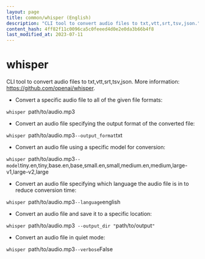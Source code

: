 ```yaml
---
layout: page
title: common/whisper (English)
description: "CLI tool to convert audio files to txt,vtt,srt,tsv,json."
content_hash: 4ff82f11c0096ca5c0feeed4d0e2e0da3b66b4f8
last_modified_at: 2023-07-11
---
```

# whisper

CLI tool to convert audio files to txt,vtt,srt,tsv,json.
More information: <https://github.com/openai/whisper>.

- Convert a specific audio file to all of the given file formats:

`whisper `<span class="tldr-var badge badge-pill bg-dark-lm bg-white-dm text-white-lm text-dark-dm font-weight-bold">path/to/audio.mp3</span>

- Convert an audio file specifying the output format of the converted file:

`whisper `<span class="tldr-var badge badge-pill bg-dark-lm bg-white-dm text-white-lm text-dark-dm font-weight-bold">path/to/audio.mp3</span>` --output_format `<span class="tldr-var badge badge-pill bg-dark-lm bg-white-dm text-white-lm text-dark-dm font-weight-bold">txt</span>

- Convert an audio file using a specific model for conversion:

`whisper `<span class="tldr-var badge badge-pill bg-dark-lm bg-white-dm text-white-lm text-dark-dm font-weight-bold">path/to/audio.mp3</span>` --model `<span class="tldr-var badge badge-pill bg-dark-lm bg-white-dm text-white-lm text-dark-dm font-weight-bold">tiny.en,tiny,base.en,base,small.en,small,medium.en,medium,large-v1,large-v2,large</span>

- Convert an audio file specifying which language the audio file is in to reduce conversion time:

`whisper `<span class="tldr-var badge badge-pill bg-dark-lm bg-white-dm text-white-lm text-dark-dm font-weight-bold">path/to/audio.mp3</span>` --language `<span class="tldr-var badge badge-pill bg-dark-lm bg-white-dm text-white-lm text-dark-dm font-weight-bold">english</span>

- Convert an audio file and save it to a specific location:

`whisper `<span class="tldr-var badge badge-pill bg-dark-lm bg-white-dm text-white-lm text-dark-dm font-weight-bold">path/to/audio.mp3</span>` --output_dir "`<span class="tldr-var badge badge-pill bg-dark-lm bg-white-dm text-white-lm text-dark-dm font-weight-bold">path/to/output</span>`"`

- Convert an audio file in quiet mode:

`whisper `<span class="tldr-var badge badge-pill bg-dark-lm bg-white-dm text-white-lm text-dark-dm font-weight-bold">path/to/audio.mp3</span>` --verbose `<span class="tldr-var badge badge-pill bg-dark-lm bg-white-dm text-white-lm text-dark-dm font-weight-bold">False</span>
